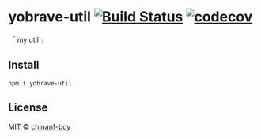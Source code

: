 # yobrave-util [![Build Status](https://travis-ci.org/chinanf-boy/yobrave-util.svg?branch=master)](https://travis-ci.org/chinanf-boy/yobrave-util) [![codecov](https://codecov.io/gh/chinanf-boy/yobrave-util/badge.svg?branch=master)](https://codecov.io/gh/chinanf-boy/yobrave-util?branch=master)

「 my util 」

## Install

```
npm i yobrave-util
```

## License

MIT © [chinanf-boy](http://llever.com)
